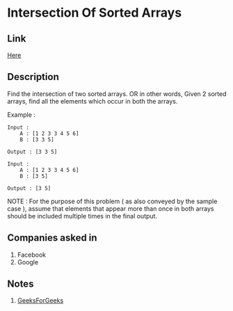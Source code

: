 # Intersection Of Sorted Arrays

## Link

[Here](https://www.interviewbit.com/problems/intersection-of-sorted-arrays/)

## Description

Find the intersection of two sorted arrays.
OR in other words,
Given 2 sorted arrays, find all the elements which occur in both the arrays.

Example :

```text
Input :
    A : [1 2 3 3 4 5 6]
    B : [3 3 5]

Output : [3 3 5]

Input :
    A : [1 2 3 3 4 5 6]
    B : [3 5]

Output : [3 5]
```

NOTE : For the purpose of this problem ( as also conveyed by the sample case ), assume that elements that appear more than once in both arrays should be included multiple times in the final output.

## Companies asked in

1. Facebook
1. Google

## Notes

1. [GeeksForGeeks](https://www.geeksforgeeks.org/union-and-intersection-of-two-sorted-arrays-2/)